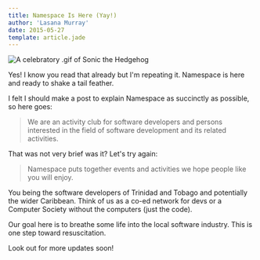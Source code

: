```yaml
---
title: Namespace Is Here (Yay!)
author: 'Lasana Murray'
date: 2015-05-27
template: article.jade
---
```

![A celebratory .gif of Sonic the Hedgehog](http://30.media.tumblr.com/tumblr_lvyx3aVWsS1qcmpuao1_500.gif)

Yes! I know you read that already but I'm repeating it. Namespace is here
and ready to shake a tail feather.
<span class="more"></span>

I felt I should make a post to explain Namespace as succinctly as possible, so here goes:

>We are an activity club for software developers and persons interested in the field
>of software development and its related activities.

That was not very brief was it? Let's try again:

>Namespace puts together events and activities we hope people like you will enjoy. 

You being the software developers of Trinidad and Tobago and potentially the wider Caribbean. Think of us as a co-ed network for devs or a Computer Society without the computers (just the code).

Our goal here is to breathe some life into the local software industry. This is one
step toward resuscitation.

Look out for more updates soon!
